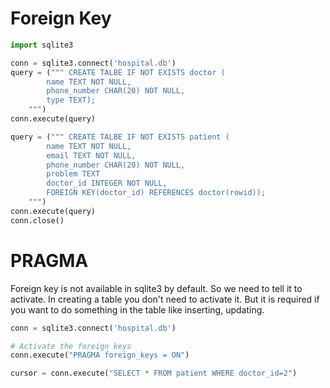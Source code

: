 
# Foreign Key

```python
import sqlite3

conn = sqlite3.connect('hospital.db')
query = (""" CREATE TALBE IF NOT EXISTS doctor (
		name TEXT NOT NULL,
		phone_number CHAR(20) NOT NULL,
		type TEXT);		 
	""")
conn.execute(query)

query = (""" CREATE TALBE IF NOT EXISTS patient (
		name TEXT NOT NULL,
		email TEXT NOT NULL,
		phone_number CHAR(20) NOT NULL,
		problem TEXT
		doctor_id INTEGER NOT NULL,
		FOREIGN KEY(doctor_id) REFERENCES doctor(rowid));		 
	""")
conn.execute(query)
conn.close()
```


# PRAGMA
Foreign key is not available in sqlite3 by default. So we need to tell it to activate.
In creating a table you don't need to activate it. But it is required if you want to do something in the table like inserting, updating.
```python
conn = sqlite3.connect('hospital.db')

# Activate the foreign keys 
conn.execute("PRAGMA foreign_keys = ON")

cursor = conn.execute("SELECT * FROM patient WHERE doctor_id=2")
```